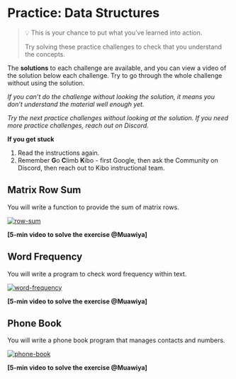 # Practice: Data Structures

> 💡 This is your chance to put what you’ve learned into action.
>
> Try solving these practice challenges to check that you understand the concepts.

The **solutions** to each challenge are available, and you can view a video of the solution below each challenge.
Try to go through the whole challenge without using the solution.

_If you can’t do the challenge without looking the solution, it means you don’t understand the material well enough yet._

_Try the next practice challenges without looking at the solution. If you need more practice challenges, reach out on Discord._

<aside>

**If you get stuck**
1. Read the instructions again.
2. Remember **G**o **C**limb **K**ibo - first Google, then ask the Community on Discord, then reach out to Kibo instructional team.

</aside>

## Matrix Row Sum

You will write a function to provide the sum of matrix rows.

[![row-sum](https://img.shields.io/static/v1?label=Open%20Project&message=row%20sum&color=blue)](https://classroom.github.com/a/K_rAenKA)

**[5-min video to solve the exercise @Muawiya]**

## Word Frequency

You will write a program to check word frequency within text.

[![word-frequency](https://img.shields.io/static/v1?label=Open%20Project&message=word%20frequency&color=blue)](https://classroom.github.com/a/k5CAlt2N)

**[5-min video to solve the exercise @Muawiya]**

## Phone Book

You will write a phone book program that manages contacts and numbers.

[![phone-book](https://img.shields.io/static/v1?label=Open%20Project&message=phone%20book&color=blue)](https://classroom.github.com/a/dbQOL_m2)

**[5-min video to solve the exercise @Muawiya]**
